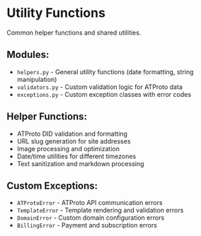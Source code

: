 # Utility Functions

Common helper functions and shared utilities.

## Modules:
- `helpers.py` - General utility functions (date formatting, string manipulation)
- `validators.py` - Custom validation logic for ATProto data
- `exceptions.py` - Custom exception classes with error codes

## Helper Functions:
- ATProto DID validation and formatting
- URL slug generation for site addresses
- Image processing and optimization
- Date/time utilities for different timezones
- Text sanitization and markdown processing

## Custom Exceptions:
- `ATProtoError` - ATProto API communication errors
- `TemplateError` - Template rendering and validation errors
- `DomainError` - Custom domain configuration errors
- `BillingError` - Payment and subscription errors